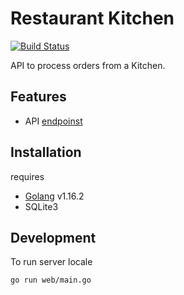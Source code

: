 # Restaurant Kitchen

[![Build Status](https://travis-ci.org/luanpontolio/restaurant-kitchen-go.svg?branch=main)](https://travis-ci.org/luanpontolio/restaurant-kitchen-go)

API to process orders from a Kitchen.

## Features

- API
   [endpoinst](restaurant-kitchen-go.postman_collection.json)

## Installation

requires
 - [Golang](https://golang.org/) v1.16.2
 - SQLite3

## Development

To run server locale

```sh
go run web/main.go
```
